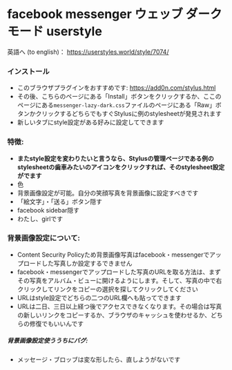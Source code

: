 # facebook messenger ウェッブ ダークモード userstyle
英語へ (to english)： https://userstyles.world/style/7074/

### インストール
- このブラウザプラグインをおすすめです: https://add0n.com/stylus.html
- その後、こちらのページにある「Install」ボタンをクリックするか、ここのページにある`messenger-lazy-dark.css`ファイルのページにある「Raw」ボタンかクリックするどちらでもすぐStylusに例のstylesheetが発見されます
- 新しいタブにstyle設定がある好みに設定してできます

### 特徴:
- **またstyle設定を変わりたいと言うなら、Stylusの管理ページである例のstylesheetの歯車みたいのアイコンをクリックすれば、そのstylesheet設定がでます**
- 色
- 背景画像設定が可能。自分の笑顔写真を背景画像に設定すべきです
- 「絵文字」・「送る」ボタン隠す
- facebook sidebar隠す
- わたし、girlです

### 背景画像設定について:
- Content Security Policyため背景画像写真はfacebook・messengerでアップロードした写真しか設定するできません
- facebook・messengerでアップロードした写真のURLを取る方法は、まずその写真をアルバム・ビューに開けるようにします。そして、写真の中で右クリックしてリンクをコピーの選択を探してクリックしてください
- URLはstyle設定でどちらの二つのURL欄へも貼ってできます
- URLは二日、三日以上経つ後でアクセスできなくなります。その場合は写真の新しいリンクをコピーするか、ブラウザのキャッシュを使わせるか、どちらの修復でもいいんです

##### 背景画像設定使ううちにバグ:
 - メッセージ・ブロッブは変な形したら、直しようがないです
